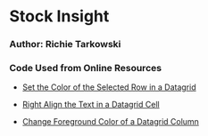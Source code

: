 ﻿# Stock Insight

### Author: Richie Tarkowski

### Code Used from Online Resources

* [Set the Color of the Selected Row in a Datagrid](https://stackoverflow.com/questions/1223280/how-can-i-set-the-color-of-a-selected-row-in-datagrid)

* [Right Align the Text in a Datagrid Cell](https://stackoverflow.com/questions/7800367/how-to-get-a-wpf-datagrid-cell-to-right-align-without-making-the-selectable-area)

* [Change Foreground Color of a Datagrid Column](https://stackoverflow.com/questions/42250358/wpf-text-foreground-color-of-whole-column-in-datagrid)
